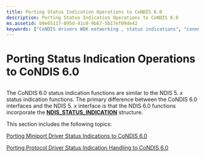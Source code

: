 ```yaml
---
title: Porting Status Indication Operations to CoNDIS 6.0
description: Porting Status Indication Operations to CoNDIS 6.0
ms.assetid: b9e65117-095d-41c0-9b67-5b17ef09de42
keywords: ["CoNDIS drivers WDK networking , status indications", "connection-oriented drivers WDK networking , status indications", "status indications WDK networking , porting"]
---
```


# Porting Status Indication Operations to CoNDIS 6.0


## <a href="" id="ddk-condis-status-indication-operations-to-condis-6-0-ng"></a>


The CoNDIS 6.0 status indication functions are similar to the NDIS 5. *x* status indication functions. The primary difference between the CoNDIS 6.0 interfaces and the NDIS 5. *x* interface is that the NDIS 6.0 functions incorporate the [**NDIS\_STATUS\_INDICATION**](https://msdn.microsoft.com/library/windows/hardware/ff567373) structure.

This section includes the following topics:

[Porting Miniport Driver Status Indications to CoNDIS 6.0](porting-miniport-driver-status-indications-to-condis-6-0.md)

[Porting Protocol Driver Status Indication Handling to CoNDIS 6.0](porting-protocol-driver-status-indication-handling-to-condis-6-0.md)

 

 





